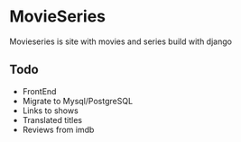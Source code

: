 # MovieSeries 
Movieseries is site with movies and series build with django

## Todo
 - FrontEnd
 - Migrate to Mysql/PostgreSQL
 - Links to shows
 - Translated titles
 - Reviews from imdb